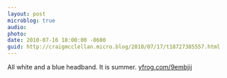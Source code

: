 ```yaml
---
layout: post
microblog: true
audio: 
photo: 
date: 2010-07-16 18:00:00 -0600
guid: http://craigmcclellan.micro.blog/2010/07/17/t18727385557.html
---
```

All white and a blue headband. It is summer.  [yfrog.com/9embjij](http://yfrog.com/9embjij)
